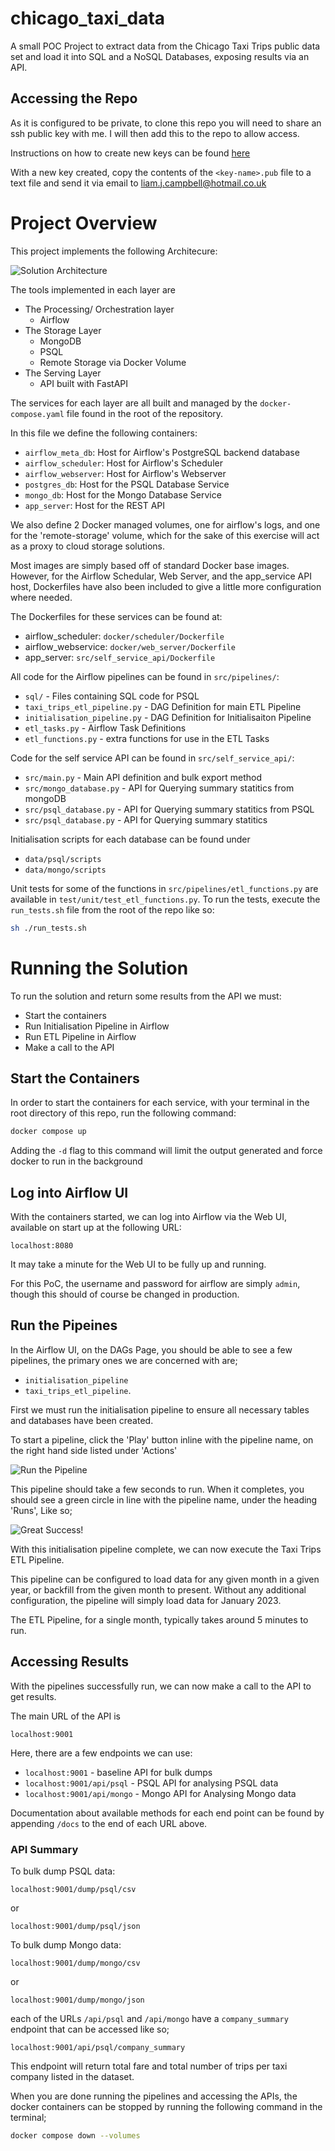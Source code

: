 # chicago_taxi_data
A small POC Project to extract data from the Chicago Taxi Trips public data set and load it into SQL and a NoSQL Databases, exposing results via an API.

## Accessing the Repo
As it is configured to be private, to clone this repo you will need to share an ssh public key with me. I will then add this to the repo to allow access. 

Instructions on how to create new keys can be found [here](https://docs.github.com/en/authentication/connecting-to-github-with-ssh/generating-a-new-ssh-key-and-adding-it-to-the-ssh-agent)

With a new key created, copy the contents of the `<key-name>.pub` file to a text file and send it via email to liam.j.campbell@hotmail.co.uk

# Project Overview
This project implements the following Architecure:

![Solution Architecture](img/CTD_Architecture.jpg "Architectural Overview")

The tools implemented in each layer are
- The Processing/ Orchestration layer
  - Airflow
- The Storage Layer
  - MongoDB
  - PSQL
  - Remote Storage via Docker Volume
- The Serving Layer
  - API built with FastAPI

The services for each layer are all built and managed by the `docker-compose.yaml` file found in the root of the repository.

In this file we define the following containers:
 - `airflow_meta_db`: Host for Airflow's PostgreSQL backend database
 - `airflow_scheduler`: Host for Airflow's Scheduler
 - `airflow_webserver`: Host for Airflow's Webserver
 - `postgres_db`: Host for the PSQL Database Service
 - `mongo_db`: Host for the Mongo Database Service
 - `app_server`: Host for the REST API

We also define 2 Docker managed volumes, one for airflow's logs, and one for the 'remote-storage' volume, which for the sake of this exercise will act as a proxy to cloud storage solutions.

Most images are simply based off of standard Docker base images. However, for the Airflow Schedular, Web Server, and the app_service API host, Dockerfiles have also been included to give a little more configuration where needed.

The Dockerfiles for these services can be found at:
 - airflow_scheduler: `docker/scheduler/Dockerfile`
 - airflow_webservice: `docker/web_server/Dockerfile`
 - app_server: `src/self_service_api/Dockerfile`

All code for the Airflow pipelines can be found in `src/pipelines/`:
 - `sql/` - Files containing SQL code for PSQL
 - `taxi_trips_etl_pipeline.py` - DAG Definition for main ETL Pipeline
 - `initialisation_pipeline.py` - DAG Definition for Initialisaiton Pipeline
 - `etl_tasks.py` - Airflow Task Definitions
 - `etl_functions.py` - extra functions for use in the ETL Tasks

Code for the self service API can be found in `src/self_service_api/`:
 - `src/main.py` - Main API definition and bulk export method
 - `src/mongo_database.py` - API for Querying summary statitics from mongoDB
  - `src/psql_database.py` - API for Querying summary statitics from PSQL
  - `src/psql_database.py` - API for Querying summary statitics

Initialisation scripts for each database can be found under  
- `data/psql/scripts`
- `data/mongo/scripts`

Unit tests for some of the functions in `src/pipelines/etl_functions.py` are available in `test/unit/test_etl_functions.py`. To run the tests, execute the `run_tests.sh` file from the root of the repo like so:

```bash
sh ./run_tests.sh
```

# Running the Solution
To run the solution and return some results from the API we must:
 - Start the containers
 - Run Initialisation Pipeline in Airflow
 - Run ETL Pipeline in Airflow
 - Make a call to the API

## Start the Containers
In order to start the containers for each service, with your terminal in the root directory of this repo, run the following command:

```bash
docker compose up
```

Adding the `-d` flag to this command will limit the output generated and force docker to run in the background

## Log into Airflow UI
With the containers started, we can log into Airflow via the Web UI, available on start up at the following URL:

```
localhost:8080
```

It may take a minute for the Web UI to be fully up and running. 

For this PoC, the username and password for airflow are simply `admin`, though this should of course be changed in production.

## Run the Pipeines
In the Airflow UI, on the DAGs Page, you should be able to see a few pipelines, the primary ones we are concerned with are; 
- `initialisation_pipeline`
- `taxi_trips_etl_pipeline`.

First we must run the initialisation pipeline to ensure all necessary tables and databases have been created.

To start a pipeline, click the 'Play' button inline with the pipeline name, on the right hand side listed under 'Actions'

![Run the Pipeline](img/run_button.PNG)

This pipeline should take a few seconds to run. When it completes, you should see a green circle in line with the pipeline name, under the heading 'Runs', Like so;

![Great Success!](img/run_success.PNG)

With this initialisation pipeline complete, we can now execute the Taxi Trips ETL Pipeline.

This pipeline can be configured to load data for any given month in a given year, or backfill from the given month to present. Without any additional configuration, the pipeline will simply load data for January 2023.

The ETL Pipeline, for a single month, typically takes around 5 minutes to run.

## Accessing Results

With the pipelines successfully run, we can now make a call to the API to get results.

The main URL of the API is

```
localhost:9001
```

Here, there are a few endpoints we can use:

 - `localhost:9001` - baseline API for bulk dumps
 - `localhost:9001/api/psql` - PSQL API for analysing PSQL data
 - `localhost:9001/api/mongo` - Mongo API for Analysing Mongo data

Documentation about available methods for each end point can be found by appending `/docs` to the end of each URL above.

### API Summary
To bulk dump PSQL data:

```
localhost:9001/dump/psql/csv
```
or
```
localhost:9001/dump/psql/json
```

To bulk dump Mongo data:

```
localhost:9001/dump/mongo/csv
```
 or 
```
localhost:9001/dump/mongo/json
```

each of the URLs `/api/psql` and `/api/mongo` have a `company_summary` endpoint that can be accessed like so;

```
localhost:9001/api/psql/company_summary
```

This endpoint will return total fare and total number of trips per taxi company listed in the dataset.

When you are done running the pipelines and accessing the APIs, the docker containers can be stopped by running the following command in the terminal;

```bash
docker compose down --volumes
```